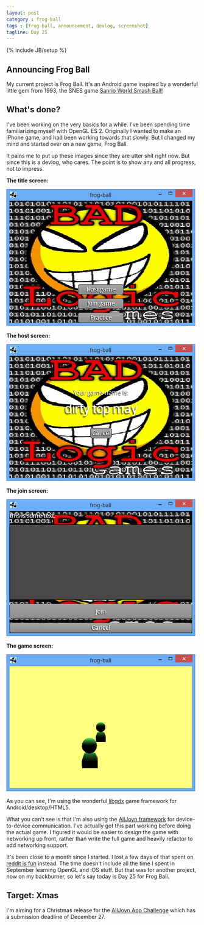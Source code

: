 ```yaml
---
layout: post
category : frog-ball
tags : [frog-ball, announcement, devlog, screenshot]
tagline: Day 25
---
```

{% include JB/setup %}

## Announcing Frog Ball

My current project is Frog Ball. It's an Android game inspired by a wonderful little gem from 1993, the SNES game [Sanrio World Smash Ball!](http://en.wikipedia.org/wiki/Sanrio_World_Smash_Ball!)

## What's done?

I've been working on the very basics for a while. I've been spending time familiarizing myself with OpenGL ES 2. Originally I wanted to make an iPhone game, and had been working towards that slowly. But I changed my mind and started over on a new game, Frog Ball.

It pains me to put up these images since they are utter shit right now. But since this is a devlog, who cares. The point is to show any and all progress, not to impress.

**The title screen:**

![title screen](/assets/images/frog-ball/2012-11-10_titlescreen.png)

**The host screen:**

![title screen](/assets/images/frog-ball/2012-11-10_hostscreen.png)

**The join screen:**

![title screen](/assets/images/frog-ball/2012-11-10_joinscreen.png)

**The game screen:**

![title screen](/assets/images/frog-ball/2012-11-10_practice.png)

As you can see, I'm using the wonderful [libgdx](http://libgdx.badlogicgames.com/) game framework for Android/desktop/HTML5.

What you can't see is that I'm also using the [AllJoyn framework](http://www.alljoyn.org/) for device-to-device communication. I've actually got this part working before doing the actual game. I figured it would be easier to design the game with networking up front, rather than write the full game and heavily refactor to add networking support.

It's been close to a month since I started. I lost a few days of that spent on [reddit is fun](/reddit-is-fun/) instead. The time doesn't include all the time I spent in September learning OpenGL and iOS stuff. But that was for another project, now on my backburner, so let's say today is Day 25 for Frog Ball.

## Target: Xmas

I'm aiming for a Christmas release for the [AllJoyn App Challenge](http://alljoynappchallenge.com) which has a submission deadline of December 27.


